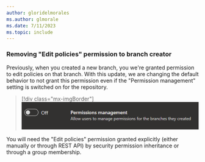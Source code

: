 ```yaml
---
author: gloridelmorales
ms.author: glmorale
ms.date: 7/11/2023
ms.topic: include
---
```

### Removing "Edit policies" permission to branch creator

Previously, when you created a new branch, you we're granted permission to edit policies on that branch. With this update, we are changing the default behavior to not grant this permission even if the "Permission management" setting is switched on for the repository.

> [!div class="mx-imgBorder"]
> ![Permission management image.](../../media/224-repos-01.png "image showing permission management toggle is off for a repo")

You will need the "Edit policies" permission granted explicitly (either manually or through REST API) by security permission inheritance or through a group membership.
